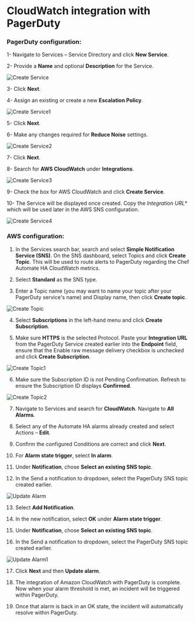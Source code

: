 # CloudWatch integration with PagerDuty
### PagerDuty configuration:
1-	Navigate to Services – Service Directory and click **New Service**.

2-	Provide a **Name** and optional **Description** for the Service.

![Create Service](images/createservice.png)

3-	Click **Next**.

4-	Assign an existing or create a new **Escalation Policy**.

![Create Service1](images/createservice1.png)

5-	Click **Next**.

6-	Make any changes required for **Reduce Noise** settings.

![Create Service2](images/createservice2.png)

7-	Click **Next**.

8-	Search for **AWS CloudWatch** under **Integrations**.

![Create Service3](images/createservice3.png)

9-	Check the box for AWS CloudWatch and click **Create Service**.

10-	The Service will be displayed once created.  Copy the *Integration URL** which will be used later in the AWS SNS configuration.

![Create Service4](images/createservice4.png)

### AWS configuration:
1.	In the Services search bar, search and select **Simple Notification Service (SNS)**. On the SNS dashboard, select Topics and click **Create Topic**. This will be used to route alerts to PagerDuty regarding the Chef Automate HA CloudWatch metrics.

2.	Select **Standard** as the SNS type.

3.	Enter a Topic name (you may want to name your topic after your PagerDuty service's name) and Display name, then click **Create topic**.

![Create Topic](images/createTopic.png)

4.	Select **Subscriptions** in the left-hand menu and click **Create Subscription**.

5.	Make sure **HTTPS** is the selected Protocol. Paste your **Integration URL** from the PagerDuty Service created earlier into the **Endpoint** field, ensure that the Enable raw message delivery checkbox is unchecked and click **Create Subscription**.

![Create Topic1](images/createTopic1.png)

6.	Make sure the Subscription ID is not Pending Confirmation. Refresh to ensure the Subscription ID displays **Confirmed**.

![Create Topic2](images/createTopic2.png)

7.	Navigate to Services and search for **CloudWatch**. Navigate to **All Alarms**.

8.	Select any of the Automate HA alarms already created and select Actions – **Edit**. 

9.	Confirm the configured Conditions are correct and click **Next**.

10.	For **Alarm state trigger**, select **In alarm**.

11.	Under **Notification**, chose **Select an existing SNS topic**.

12.	In the Send a notification to dropdown, select the PagerDuty SNS topic created earlier.

![Update Alarm](images/UpdateAlarm.png)

13.	Select **Add Notification**.

14.	In the new notification, select **OK** under **Alarm state trigger**.

15.	Under **Notification**, chose **Select an existing SNS topic**.

16.	In the Send a notification to dropdown, select the PagerDuty SNS topic created earlier.

![Update Alarm1](images/UpdateAlarm1.png)

17.	Click **Next** and then **Update alarm**.

18.	The integration of Amazon CloudWatch with PagerDuty is complete. Now when your alarm threshold is met, an incident will be triggered within PagerDuty.

19.	Once that alarm is back in an OK state, the incident will automatically resolve within PagerDuty.

